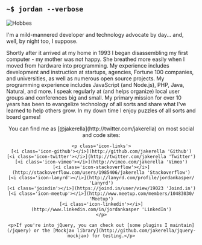 
## `~$ jordan --verbose`

<img src='/images/hobbes_icon.png' alt='Hobbes' class='right hobbes-hover'>

I'm a mild-mannered developer and technology advocate by day... and, well, by night too, I suppose.

Shortly after it arrived at my home in 1993 I began disassembling my first computer - my mother was not happy. She breathed more easily when I moved from hardware into programming. My experience includes development and instruction at startups, agencies, Fortune 100 companies, and universities, as well as numerous open source projects. My programming experience includes JavaScript (and Node.js), PHP, Java, Natural, and more. I speak regularly at (and helps organize) local user groups and conferences big and small. My primary mission for over 10 years has been to evangelize technology of all sorts and share what I've learned to help others grow. In my down time I enjoy puzzles of all sorts and board games!

<aside style='text-align: center;'>
    <p>You can find me as [@jakerella](http://twitter.com/jakerella) on most social and code sites:</p>

    <p class='icon-links'>
    [<i class='icon-github'></i>](http://github.com/jakerella 'Github')
    [<i class='icon-twitter'></i>](http://twitter.com/jakerella 'Twitter')
    [<i class='icon-vimeo'></i>](http://vimeo.com/jakerella 'Vimeo')
    [<i class='icon-stackoverflow'></i>](http://stackoverflow.com/users/1985406/jakerella 'Stackoverflow')
    [<i class='icon-lanyrd'></i>](http://lanyrd.com/profile/jordankasper/ 'Lanyrd')
    [<i class='joindin'></i>](https://joind.in/user/view/19023 'Joind.in')
    [<i class='icon-meetup'></i>](http://www.meetup.com/members/10483030/ 'Meetup')
    [<i class='icon-linkedin'></i>](http://www.linkedin.com/in/jordankasper 'LinkedIn')
    </p>

    <p>If you're into jQuery, you can check out [some plugins I maintain](/jquery) or the [Mockjax library](http://github.com/jakerella/jquery-mockjax) for testing.</p>
</aside>
